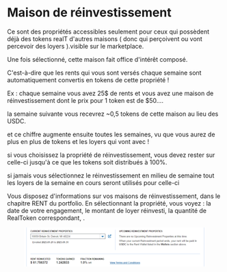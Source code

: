# Maison de réinvestissement

Ce sont des propriétés accessibles seulement pour ceux qui possèdent déjà des tokens realT d'autres maisons ( donc qui perçoivent ou vont percevoir des loyers ).visible sur le marketplace.

Une fois sélectionné, cette maison fait office d'intérêt composé.

C'est-à-dire que les rents qui vous sont versés chaque semaine sont automatiquement convertis en tokens de cette propriété !

Ex : chaque semaine vous avez 25$ de rents et vous avez une maison de réinvestissement dont le prix pour 1 token est de $50....

la semaine suivante vous recevrez \~0,5 tokens de cette maison au lieu des USDC.

et ce chiffre augmente ensuite toutes les semaines, vu que vous aurez de plus en plus de tokens et les loyers qui vont avec !

si vous choisissez la propriété de réinvestissement, vous devez rester sur celle-ci jusqu'à ce que les tokens soit distribués à 100%.

si jamais vous sélectionnez le réinvestissement en milieu de semaine tout les loyers de la semaine en cours seront utilisés pour celle-ci

Vous disposez d'informations sur vos maisons de réinvestissement, dans le chapitre RENT du portfolio.  En sélectionnant la propriété, vous voyez : la date de votre engagement, le montant de loyer réinvesti, la quantité de RealToken correspondant, .

<figure><img src="../../.gitbook/assets/image (22).png" alt=""><figcaption></figcaption></figure>

